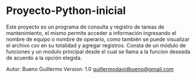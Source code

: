 # Proyecto-Python-inicial
Este proyecto es un programa de consulta y registro de tareas de mantenimiento, el mismo permite acceder a información ingresando el nombre de equipo o nombre de operario, como también se puede visualizar el archivo csv en su totalidad y agregar registros.
Consta de un módulo de funciones y un modulo principal desde el cual se llama a la funcion deseada de acuerdo a la opción elegida.

Autor: Bueno Guillermo
Version: 1.0
guillermodavidbueno@gmail.com
